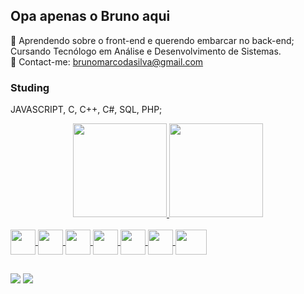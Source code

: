 ## Opa apenas o Bruno aqui

🌱 Aprendendo sobre o front-end e querendo embarcar no back-end; Cursando Tecnólogo em Análise e Desenvolvimento de Sistemas.<br>
📩 Contact-me: brunomarcodasilva@gmail.com

### Studing

JAVASCRIPT, C, C++, C#, SQL, PHP;

<div align="center">
  <a href="https://github.com/BrunoTZNR">
  <img height="150em" src="https://github-readme-stats.vercel.app/api?username=BrunoTZNR&show_icons=true&theme=onedark&include_all_commits=true&count_private=true"/>
  <img height="150em" src="https://github-readme-stats.vercel.app/api/top-langs/?username=BrunoTZNR&layout=compact&langs_count=7&theme=onedark"/>
</div>
  
<div style="display: inline_block"><br>
  <img align="center" widht="50" height="40" src="https://cdn.jsdelivr.net/gh/devicons/devicon/icons/html5/html5-original.svg" />
  <img align="center" widht="50" height="40" src="https://cdn.jsdelivr.net/gh/devicons/devicon/icons/css3/css3-original.svg" />
  <img align="center" widht="50" height="40" src="https://cdn.jsdelivr.net/gh/devicons/devicon/icons/javascript/javascript-plain.svg" />
  <img align="center" widht="50" height="40" src="https://cdn.jsdelivr.net/gh/devicons/devicon/icons/c/c-original.svg" />
  <img align="center" widht="50" height="40" src="https://cdn.jsdelivr.net/gh/devicons/devicon/icons/cplusplus/cplusplus-original.svg" />
  <img align="center" widht="50" height="40" src="https://cdn.jsdelivr.net/gh/devicons/devicon/icons/mysql/mysql-original.svg" />
  <img align="center" width="50" height="40" src="https://cdn.jsdelivr.net/gh/devicons/devicon/icons/php/php-plain.svg" />
</div>
  
##
  
<div>
  <a href="https://www.twitch.tv/brunotznr" target="_blank"><img src="https://img.shields.io/badge/Twitch-9146FF?style=for-the-badge&logo=twitch&logoColor=white" target="_blank"></a>
  <a href="https://instagram.com/brunow.psd" target="_blank"><img src="https://img.shields.io/badge/-Instagram-%23E4405F?style=for-the-badge&logo=instagram&logoColor=white" target="_blank"></a>
</div>
